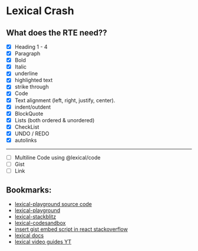# Lexical Crash

## What does the RTE need??

- [x] Heading 1 - 4
- [x] Paragraph
- [x] Bold
- [x] Italic
- [x] underline
- [x] highlighted text
- [x] strike through
- [x] Code
- [x] Text alignment (left, right, justify, center).
- [x] indent/outdent
- [x] BlockQuote
- [x] Lists (both ordered & unordered)
- [x] CheckList
- [x] UNDO / REDO
- [x] autolinks

---

- [ ] Multiline Code using @lexical/code
- [ ] Gist
- [ ] Link

## Bookmarks:

- [lexical-playground source code](https://github.com/facebook/lexical/tree/0775ab929e65723433626fa8c25900941e7f232f/packages/lexical-playground)
- [lexical-playground](https://playground.lexical.dev/)
- [lexical-stackblitz](https://stackblitz.com/edit/facebook-lexical-gjk3aa)
- [lexical-codesandbox](https://codesandbox.io/p/sandbox/ecstatic-maxwell-kw5utu?from-embed=)
- [insert gist embed script in react stackoverflow ](https://stackoverflow.com/q/57484257/16537404)
- [lexical docs](https://lexical.dev/docs/intro)
- [lexical video guides YT](https://youtube.com/playlist?list=PLKFsPcF-fiIjcTDQJpWEbRv8Sy57AA_f3&si=JNIZRoMmI174cB_b)
